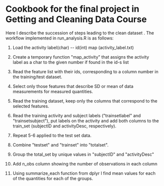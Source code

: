 # Cookbook for the final project in Getting and Cleaning Data Course

Here I describe the succession of steps leading to the clean dataset .
The workflow implemented in run_analysis.R is as follows:
1. Load the activity label(char) -- id(int) map (activity_label.txt)

2. Create a temporary function "map_activity" that assigns the activity label as a char to the given number if found in the id-s list

3. Read the feature list with their ids, corresponding to a column number in the training/test dataset.

4. Select only those features that describe SD or mean of data measurements for measured quantities.

5. Read the training dataset, keep only the columns that correspond to the selected features.

6. Read the training activity and subject labels ("trainsetlabel" and "trainsetsubject"), put labels on the activity and add both columns to the train_set (subjectID and activityDesc, respectively).

7. Repeat 5-6 applied to the test set data.

8. Combine "testset" and "trainset" into "totalset".

9. Group the total_set by unique values in "subjectID" and "activityDesc"

10. Add n_obs column showing the number of observations in each column

11. Using summarize_each function from dplyr I find mean values for each of the quantities for each of the groups.

